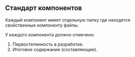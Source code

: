 ## Стандарт компонентов

Каждый компонент имеет отдельную папку где находятся свойственные компоненту файлы.

У каждого компонента должно отмечено:

1. Первостепенность в разработке.
2. Итоговое содержание (составляющее).